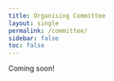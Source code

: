 ```yaml
---
title: Organising Committee
layout: single
permalink: /committee/
sidebar: false
toc: false
---
```


Coming soon!